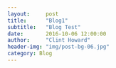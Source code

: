 ```yaml
---
layout:     post
title:      "Blog1"
subtitle:   "Blog Test"
date:       2016-10-06 12:00:00
author:     "Clint Howard"
header-img: "img/post-bg-06.jpg"
category: Blog
---
```

